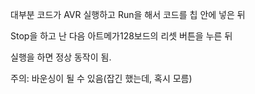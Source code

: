 대부분 코드가 AVR 실행하고 Run을 해서 코드를 칩 안에 넣은 뒤 

Stop을 하고 난 다음 아트메가128보드의 리셋 버튼을 누른 뒤 

실행을 하면 정상 동작이 됨.

주의: 바운싱이 될 수 있음(잡긴 했는데, 혹시 모름)

